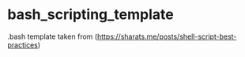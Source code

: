 # bash_scripting_template
.bash template taken from (https://sharats.me/posts/shell-script-best-practices)
